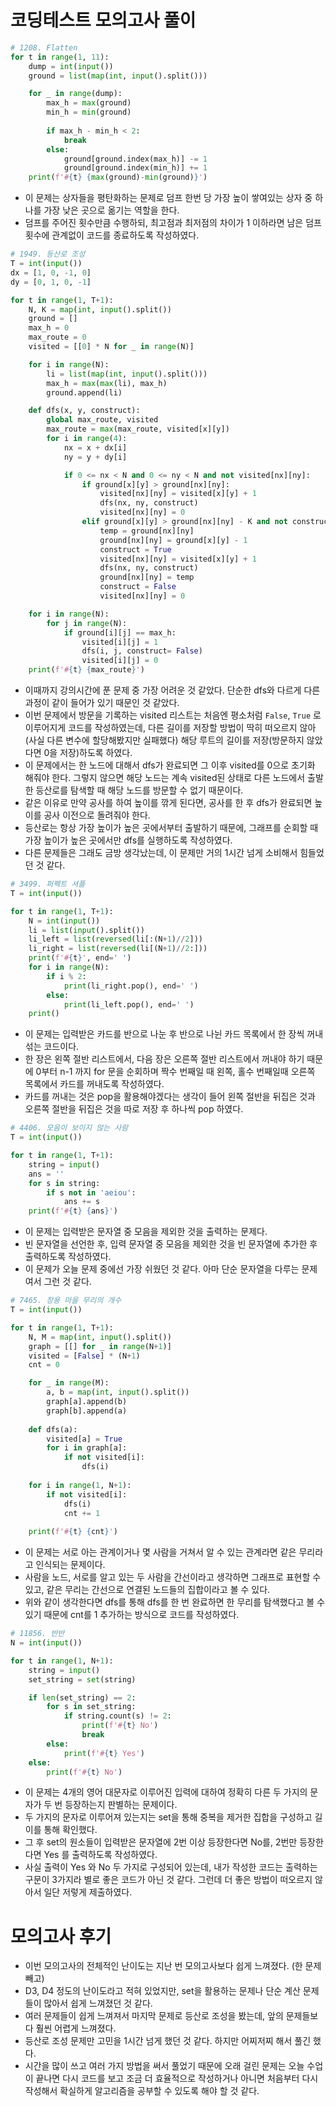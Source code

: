 # 코딩테스트 모의고사 풀이

```python
# 1208. Flatten
for t in range(1, 11):
    dump = int(input())
    ground = list(map(int, input().split()))

    for _ in range(dump):
        max_h = max(ground)
        min_h = min(ground)
        
        if max_h - min_h < 2:
            break
        else:
            ground[ground.index(max_h)] -= 1
            ground[ground.index(min_h)] += 1
    print(f'#{t} {max(ground)-min(ground)}')
```

- 이 문제는 상자들을 평탄화하는 문제로 덤프 한번 당 가장 높이 쌓여있는 상자 중 하나를 가장 낮은 곳으로 옮기는 역할을 한다.
- 덤프를 주어진 횟수만큼 수행하되, 최고점과 최저점의 차이가 1 이하라면 남은 덤프 횟수에 관계없이 코드를 종료하도록 작성하였다.

```python
# 1949. 등산로 조성
T = int(input())
dx = [1, 0, -1, 0]
dy = [0, 1, 0, -1]

for t in range(1, T+1):
    N, K = map(int, input().split())
    ground = []
    max_h = 0
    max_route = 0
    visited = [[0] * N for _ in range(N)]

    for i in range(N):
        li = list(map(int, input().split()))
        max_h = max(max(li), max_h)
        ground.append(li)    

    def dfs(x, y, construct):
        global max_route, visited
        max_route = max(max_route, visited[x][y])
        for i in range(4):
            nx = x + dx[i]
            ny = y + dy[i]

            if 0 <= nx < N and 0 <= ny < N and not visited[nx][ny]:
                if ground[x][y] > ground[nx][ny]:
                    visited[nx][ny] = visited[x][y] + 1
                    dfs(nx, ny, construct)
                    visited[nx][ny] = 0
                elif ground[x][y] > ground[nx][ny] - K and not construct:
                    temp = ground[nx][ny]
                    ground[nx][ny] = ground[x][y] - 1
                    construct = True
                    visited[nx][ny] = visited[x][y] + 1
                    dfs(nx, ny, construct)
                    ground[nx][ny] = temp
                    construct = False
                    visited[nx][ny] = 0         

    for i in range(N):
        for j in range(N):
            if ground[i][j] == max_h:
                visited[i][j] = 1
                dfs(i, j, construct= False)
                visited[i][j] = 0
    print(f'#{t} {max_route}')
```

- 이때까지 강의시간에 푼 문제 중 가장 어려운 것 같았다. 단순한 dfs와 다르게 다른 과정이 같이 들어가 있기 때문인 것 같았다.
- 이번 문제에서 방문을 기록하는 visited 리스트는 처음엔 평소처럼 `False`, `True` 로 이루어지게 코드를 작성하였는데, 다른 길이를 저장할 방법이 딱히 떠오르지 않아(사실 다른 변수에 할당해봤지만 실패했다) 해당 루트의 길이를 저장(방문하지 않았다면 0을 저장)하도록 하였다.
- 이 문제에서는 한 노드에 대해서 dfs가 완료되면 그 이후 visited를 0으로 초기화 해줘야 한다. 그렇지 않으면 해당 노드는 계속 visited된 상태로 다른 노드에서 출발한 등산로를 탐색할 때 해당 노드를 방문할 수 없기 때문이다.
- 같은 이유로 만약 공사를 하여 높이를 깎게 된다면, 공사를 한 후 dfs가 완료되면 높이를 공사 이전으로 돌려줘야 한다.
- 등산로는 항상 가장 높이가 높은 곳에서부터 출발하기 때문에, 그래프를 순회할 때 가장 높이가 높은 곳에서만 dfs를 실행하도록 작성하였다.
- 다른 문제들은 그래도 금방 생각났는데, 이 문제만 거의 1시간 넘게 소비해서 힘들었던 것 같다.

```python
# 3499. 퍼펙트 셔플
T = int(input())

for t in range(1, T+1):
    N = int(input())
    li = list(input().split())
    li_left = list(reversed(li[:(N+1)//2]))
    li_right = list(reversed(li[(N+1)//2:]))
    print(f'#{t}', end=' ')
    for i in range(N):
        if i % 2:
            print(li_right.pop(), end=' ')
        else:
            print(li_left.pop(), end=' ')
    print()
```

- 이 문제는 입력받은 카드를 반으로 나눈 후 반으로 나뉜 카드 목록에서 한 장씩 꺼내 섞는 코드이다.
- 한 장은 왼쪽 절반 리스트에서, 다음 장은 오른쪽 절반 리스트에서 꺼내야 하기 때문에 0부터 n-1 까지 for 문을 순회하며 짝수 번째일 때 왼쪽, 홀수 번째일때 오른쪽 목록에서 카드를 꺼내도록 작성하였다.
- 카드를 꺼내는 것은 pop을 활용해야겠다는 생각이 들어 왼쪽 절반을 뒤집은 것과 오른쪽 절반을 뒤집은 것을 따로 저장 후 하나씩  pop 하였다.

```python
# 4406. 모음이 보이지 않는 사람
T = int(input())

for t in range(1, T+1):
    string = input()
    ans = ''
    for s in string:
        if s not in 'aeiou':
            ans += s
    print(f'#{t} {ans}')
```

- 이 문제는 입력받은 문자열 중 모음을 제외한 것을 출력하는 문제다.
- 빈 문자열을 선언한 후, 입력 문자열 중 모음을 제외한 것을 빈 문자열에 추가한 후 출력하도록 작성하였다.
- 이 문제가 오늘 문제 중에선 가장 쉬웠던 것 같다. 아마 단순 문자열을 다루는 문제여서 그런 것 같다.

```python
# 7465. 창용 마을 무리의 개수
T = int(input())

for t in range(1, T+1):
    N, M = map(int, input().split())
    graph = [[] for _ in range(N+1)]
    visited = [False] * (N+1)
    cnt = 0

    for _ in range(M):
        a, b = map(int, input().split())
        graph[a].append(b)
        graph[b].append(a)
    
    def dfs(a):
        visited[a] = True
        for i in graph[a]:
            if not visited[i]:
                dfs(i)
    
    for i in range(1, N+1):
        if not visited[i]:
            dfs(i)
            cnt += 1
    
    print(f'#{t} {cnt}')
```

- 이 문제는 서로 아는 관계이거나 몇 사람을 거쳐서 알 수 있는 관계라면 같은 무리라고 인식되는 문제이다.
- 사람을 노드, 서로를 알고 있는 두 사람을 간선이라고 생각하면 그래프로 표현할 수 있고, 같은 무리는 간선으로 연결된 노드들의 집합이라고 볼 수 있다.
- 위와 같이 생각한다면 dfs를 통해 dfs를 한 번 완료하면 한 무리를 탐색했다고 볼 수 있기 때문에 cnt를 1 추가하는 방식으로 코드를 작성하였다.

```python
# 11856. 반반
N = int(input())

for t in range(1, N+1):
    string = input()
    set_string = set(string)

    if len(set_string) == 2:
        for s in set_string:
            if string.count(s) != 2:
                print(f'#{t} No')
                break
        else:
            print(f'#{t} Yes')
    else:
        print(f'#{t} No')
```

- 이 문제는 4개의 영어 대문자로 이루어진 입력에 대하여 정확히 다른 두 가지의 문자가 두 번 등장하는지 판별하는 문제이다.
- 두 가지의 문자로 이루어져 있는지는 set을 통해 중복을 제거한 집합을 구성하고 길이를 통해 확인했다.
- 그 후 set의 원소들이 입력받은 문자열에 2번 이상 등장한다면 No를, 2번만 등장한다면 Yes 를 출력하도록 작성하였다.
- 사실 출력이 Yes 와 No 두 가지로 구성되어 있는데, 내가 작성한 코드는 출력하는 구문이 3가지라 별로 좋은 코드가 아닌 것 같다. 그런데 더 좋은 방법이 떠오르지 않아서 일단 저렇게 제출하였다.

# 모의고사 후기

- 이번 모의고사의 전체적인 난이도는 지난 번 모의고사보다 쉽게 느껴졌다. (한 문제 빼고)
- D3, D4 정도의 난이도라고 적혀 있었지만, set을 활용하는 문제나 단순 계산 문제들이 많아서 쉽게 느껴졌던 것 같다.
- 여러 문제들이 쉽게 느껴져서 마지막 문제로 등산로 조성을 봤는데, 앞의 문제들보다 훨씬 어렵게 느껴졌다.
- 등산로 조성 문제만 고민을 1시간 넘게 했던 것 같다. 하지만 어찌저찌 해서 풀긴 했다.
- 시간을 많이 쓰고 여러 가지 방법을 써서 풀었기 때문에 오래 걸린 문제는 오늘 수업이 끝나면 다시 코드를 보고 조금 더 효율적으로 작성하거나 아니면 처음부터 다시 작성해서 확실하게 알고리즘을 공부할 수 있도록 해야 할 것 같다.
